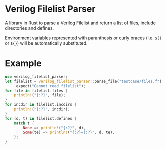 # Verilog Filelist Parser

A library in Rust to parse a Verilog Filelist and return
a list of files, include directories and defines.

Environment variables represented with paranthesis or 
curly braces (i.e. `$()` or `${}`) will be automatically
substituted.

# Example
```rust
use verilog_filelist_parser;
let filelist = verilog_filelist_parser::parse_file("testcase/files.f")
    .expect("Cannot read filelist");
for file in filelist.files {
    println!("{:?}", file);
}
for incdir in filelist.incdirs {
    println!("{:?}", incdir);
}
for (d, t) in filelist.defines {
    match t {
        None => println!("{:?}", d),
        Some(te) => println!("{:?}={:?}", d, te),
    };
}
```
